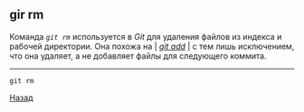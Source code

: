 ## gir rm

Команда *`git rm`* используется в *Git* для удаления файлов из индекса и рабочей директории. Она похожа на | *[git add](./add.md)* | с тем лишь исключением, что она удаляет, а не добавляет файлы для следующего коммита.

---
```bash=
git rm
```
[Назад](./readme.md)
